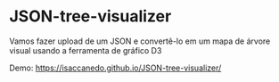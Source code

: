 # JSON-tree-visualizer
Vamos fazer upload de um JSON e convertê-lo em um mapa de árvore visual usando a ferramenta de gráfico D3

Demo: https://isaccanedo.github.io/JSON-tree-visualizer/
